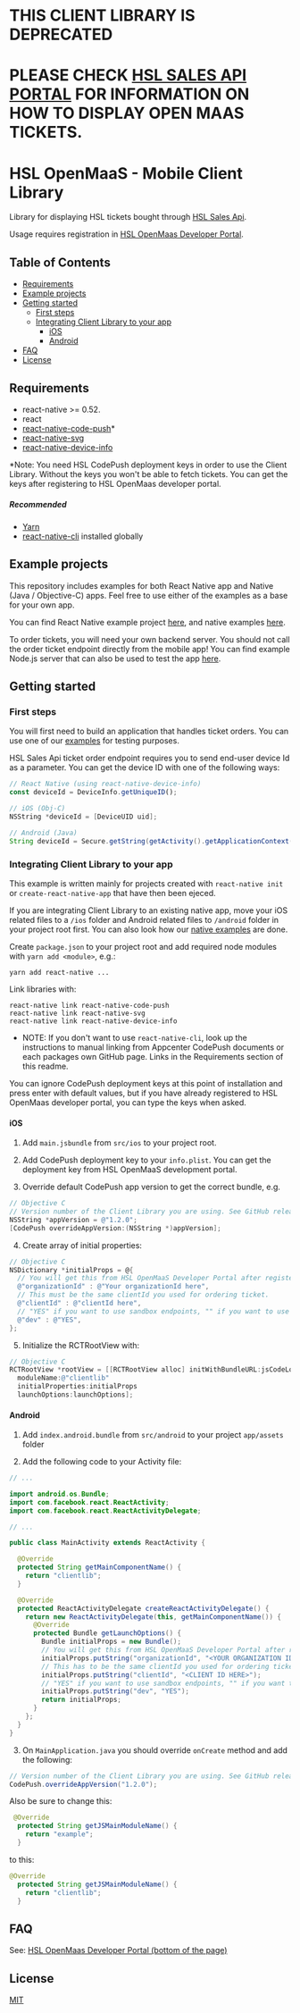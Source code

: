 # THIS CLIENT LIBRARY IS DEPRECATED

# PLEASE CHECK [HSL SALES API PORTAL](https://sales-api.hsl.fi) FOR INFORMATION ON HOW TO DISPLAY OPEN MAAS TICKETS.

# HSL OpenMaaS - Mobile Client Library

Library for displaying HSL tickets bought through [HSL Sales Api](https://sales-api.hsl.fi/public-docs).

Usage requires registration in [HSL OpenMaas Developer Portal](https://sales-api.hsl.fi).

## Table of Contents

* [Requirements](#requirements)
* [Example projects](#example-projects)
* [Getting started](#getting-started)
    * [First steps](#first-steps)
    * [Integrating Client Library to your app](#integrating-client-library-to-your-app)
      * [iOS](#ios)
      * [Android](#android)
* [FAQ](#faq)
* [License](#license)

## Requirements
  - react-native >= 0.52.
  - react
  - [react-native-code-push](https://docs.microsoft.com/en-us/appcenter/distribution/codepush/react-native#getting-started)*
  - [react-native-svg](https://github.com/react-native-community/react-native-svg)
  - [react-native-device-info](https://github.com/rebeccahughes/react-native-device-info)

*Note: You need HSL CodePush deployment keys in order to use the Client Library. Without the keys you won't be able to fetch tickets. You can get the keys after registering to HSL OpenMaas developer portal.

  ##### Recommended
  - [Yarn](https://yarnpkg.com/lang/en/)
  - [react-native-cli](https://www.npmjs.com/package/react-native-cli) installed globally

## Example projects

This repository includes examples for both React Native app and Native (Java / Objective-C) apps. Feel free to use either of the examples as a base for your own app.

You can find React Native example project [here](./example/react-native), and native examples [here](./example/native).

To order tickets, you will need your own backend server. You should not call the order ticket endpoint directly from the mobile app! You can find example Node.js server that can also be used to test the app [here](./example/server).

## Getting started

### First steps

You will first need to build an application that handles ticket orders. You can use one of our [examples](./examples) for testing purposes.

HSL Sales Api ticket order endpoint requires you to send end-user device Id as a parameter. You can get the device ID with one of the following ways:

```javascript
// React Native (using react-native-device-info)
const deviceId = DeviceInfo.getUniqueID();
```

```objectivec
// iOS (Obj-C)
NSString *deviceId = [DeviceUID uid]; 
```

```java
// Android (Java)
String deviceId = Secure.getString(getActivity().getApplicationContext().getContentResolver(), Secure.ANDROID_ID);
```

### Integrating Client Library to your app

This example is written mainly for projects created with `react-native init` or `create-react-native-app` that have then been ejeced.

If you are integrating Client Library to an existing native app, move your iOS related files to a `/ios` folder and Android related files to `/android` folder in your project root first. You can also look how our [native examples](./example/native) are done.

Create `package.json` to your project root and add required node modules with `yarn add <module>`, e.g.:
```
yarn add react-native ...
``` 

Link libraries with:
```
react-native link react-native-code-push
react-native link react-native-svg
react-native link react-native-device-info
```
* NOTE: If you don't want to use `react-native-cli`, look up the instructions to manual linking from Appcenter CodePush documents or each packages own GitHub page. Links in the Requirements section of this readme.

You can ignore CodePush deployment keys at this point of installation and press enter with default values, but if you have already registered to HSL OpenMaas developer portal, you can type the keys when asked.

#### iOS
  1. Add `main.jsbundle` from `src/ios` to your project root.

  2. Add CodePush deployment key to your `info.plist`. You can get the deployment key from HSL OpenMaaS development portal.

  3. Override default CodePush app version to get the correct bundle, e.g.
  ```objectivec
  // Objective C
  // Version number of the Client Library you are using. See GitHub releases.
  NSString *appVersion = @"1.2.0";
  [CodePush overrideAppVersion:(NSString *)appVersion];
  ```

  4. Create array of initial properties:
  ```objectivec
  // Objective C
  NSDictionary *initialProps = @{
    // You will get this from HSL OpenMaaS Developer Portal after registering.
    @"organizationId" : @"Your organizationId here", 
    // This must be the same clientId you used for ordering ticket.
    @"clientId" : @"clientId here", 
    // "YES" if you want to use sandbox endpoints, "" if you want to use production endpoints.
    @"dev" : @"YES", 
  };
  ```

  5. Initialize the RCTRootView with:
  ```objectivec
  // Objective C
  RCTRootView *rootView = [[RCTRootView alloc] initWithBundleURL:jsCodeLocation
    moduleName:@"clientlib"
    initialProperties:initialProps
    launchOptions:launchOptions];
  ```

#### Android
  1. Add `index.android.bundle` from `src/android` to your project `app/assets` folder

  2. Add the following code to your Activity file:
  ```java
  // ...

  import android.os.Bundle;
  import com.facebook.react.ReactActivity;
  import com.facebook.react.ReactActivityDelegate;

  // ...

  public class MainActivity extends ReactActivity {

    @Override
    protected String getMainComponentName() {
      return "clientlib";
    }

    @Override
    protected ReactActivityDelegate createReactActivityDelegate() {
      return new ReactActivityDelegate(this, getMainComponentName()) {
        @Override
        protected Bundle getLaunchOptions() {
          Bundle initialProps = new Bundle();
          // You will get this from HSL OpenMaaS Developer Portal after registering.
          initialProps.putString("organizationId", "<YOUR ORGANIZATION ID HERE>");
          // This has to be the same clientId you used for ordering ticket.
          initialProps.putString("clientId", "<CLIENT ID HERE>");
          // "YES" if you want to use sandbox endpoints, "" if you want to use production endpoints.
          initialProps.putString("dev", "YES"); 
          return initialProps;
        }
      };
    }
  }
  ```

  3. On `MainApplication.java` you should override `onCreate` method and add the following:
  ```java
  // Version number of the Client Library you are using. See GitHub releases.
  CodePush.overrideAppVersion("1.2.0");
  ```

  Also be sure to change this:
  ```java
   @Override
    protected String getJSMainModuleName() {
      return "example";
    }
  ```
  to this:
  ```java
  @Override
    protected String getJSMainModuleName() {
      return "clientlib";
    }
  ```

## FAQ

See: [HSL OpenMaas Developer Portal (bottom of the page)](https://sales-api.hsl.fi/)

## License

[MIT](./LICENSE)
